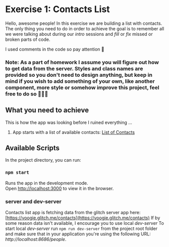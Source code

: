 # Exercise 1: Contacts List
Hello, awesome people! In this exercise we are building a list with contacts. The only thing you need to do in order to achieve the goal is to remember all we were talking about during our _intro_ sessions and *fill* or *fix* missed or broken parts of code. 

I used comments in the code so pay attention 👀 

### Note: As a part of homework I assume you will figure out how to get data from the server. Styles and class names are provided so you don't need to design anything, but keep in mind if you wish to add something of your own, like another component, more style or somehow improve this project, feel free to do so 🎉🎉🎉

## What you need to achieve
This is how the app was looking before I ruined everything ...

1.  App starts with a list of available contacts:
[List of Contacts](https://github.com/voogieJames/react-101/blob/exercise1/snapshots/step1.png)


## Available Scripts

In the project directory, you can run:

### `npm start`

Runs the app in the development mode.<br>
Open [http://localhost:3000](http://localhost:3000) to view it in the browser.

### server and dev-server

Contacts list app is fetching data from the glitch server app here: [https://voogie.glitch.me/contacts](https://voogie.glitch.me/contacts)
If by some reason data isn't available, I encourage you to use local *dev-server*
To start local *dev-server* run `npm run dev-server` from the project root folder and make sure that in your application
you're using the following URL: *http://localhost:8686/people*.
